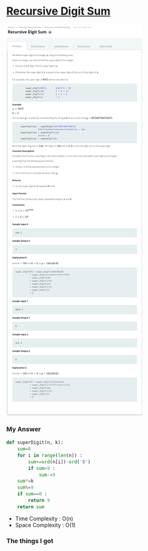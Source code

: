 # [Recursive Digit Sum](https://www.hackerrank.com/challenges/recursive-digit-sum/problem)

![image](Problem.png)



### My Answer

```python
def superDigit(n, k):
    sum=0
    for i in range(len(n)) : 
        sum+=ord(n[i])-ord('0')
        if sum>9 : 
            sum-=9
    sum*=k
    sum%=9
    if sum==0 : 
        return 9
    return sum
```

* Time Complexity : O(n)
* Space Complexity : O(1)



### The things I got
